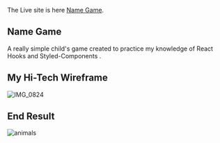 The Live site is here [Name Game](https://namegame.netlify.com).

## Name Game



A really simple child's game created to practice my knowledge of React Hooks and Styled-Components .

## My Hi-Tech Wireframe
![IMG_0824](https://user-images.githubusercontent.com/20236080/68957905-ebd6e380-07c2-11ea-8e26-89420c3e959c.JPG)

## End Result
![animals](https://user-images.githubusercontent.com/20236080/68956030-2179cd80-07bf-11ea-9240-aae893c809af.png)
